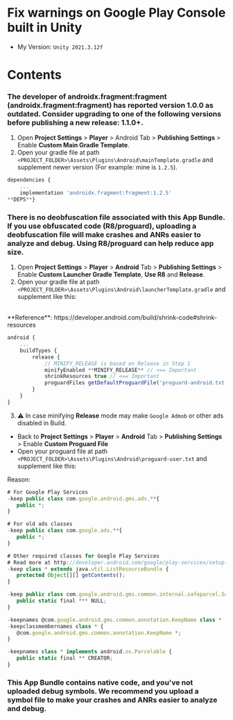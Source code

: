 # Fix warnings on Google Play Console built in **Unity**

- My Version: `Unity 2021.3.12f`

# Contents

### The developer of androidx.fragment:fragment (androidx.fragment:fragment) has reported version 1.0.0 as outdated. Consider upgrading to one of the following versions before publishing a new release: 1.1.0+.

1. Open **Project Settings** > **Player** > Android Tab > **Publishing Settings** > Enable **Custom Main Gradle Template**.
2. Open your gradle file at path `<PROJECT_FOLDER>\Assets\Plugins\Android\mainTemplate.gradle` and supplement newer version (For example: mine is `1.2.5`).

```js
dependencies {
    ...
    implementation 'androidx.fragment:fragment:1.2.5'
**DEPS**}
```

### There is no deobfuscation file associated with this App Bundle. If you use obfuscated code (R8/proguard), uploading a deobfuscation file will make crashes and ANRs easier to analyze and debug. Using R8/proguard can help reduce app size.

1. Open **Project Settings** > **Player** > **Android** Tab > **Publishing Settings** > Enable **Custom Launcher Gradle Template**, **Use R8** and **Release**.
2. Open your gradle file at path `<PROJECT_FOLDER>\Assets\Plugins\Android\launcherTemplate.gradle` and supplement like this:

<br>
**Reference**: https://developer.android.com/build/shrink-code#shrink-resources

```js
android {
    ...
    buildTypes {
        release {
            // MINIFY_RELEASE is based on Release in Step 1
            minifyEnabled **MINIFY_RELEASE** // <== Important
            shrinkResources true // <== Important
            proguardFiles getDefaultProguardFile('proguard-android.txt')**SIGNCONFIG**
        }
    }
}
```

3. ⚠️ In case minifying **Release** mode may make `Google Admob` or other ads disabled in Build.

- Back to **Project Settings** > **Player** > **Android** Tab > **Publishing Settings** > Enable **Custom Proguard File**
- Open your proguard file at path `<PROJECT_FOLDER>\Assets\Plugins\Android\proguard-user.txt` and supplement like this:

Reason:

```js
# For Google Play Services
-keep public class com.google.android.gms.ads.**{
   public *;
}

# For old ads classes
-keep public class com.google.ads.**{
   public *;
}

# Other required classes for Google Play Services
# Read more at http://developer.android.com/google/play-services/setup.html
-keep class * extends java.util.ListResourceBundle {
   protected Object[][] getContents();
}

-keep public class com.google.android.gms.common.internal.safeparcel.SafeParcelable {
   public static final *** NULL;
}

-keepnames @com.google.android.gms.common.annotation.KeepName class *
-keepclassmembernames class * {
   @com.google.android.gms.common.annotation.KeepName *;
}

-keepnames class * implements android.os.Parcelable {
   public static final ** CREATOR;
}
```

### This App Bundle contains native code, and you've not uploaded debug symbols. We recommend you upload a symbol file to make your crashes and ANRs easier to analyze and debug.
